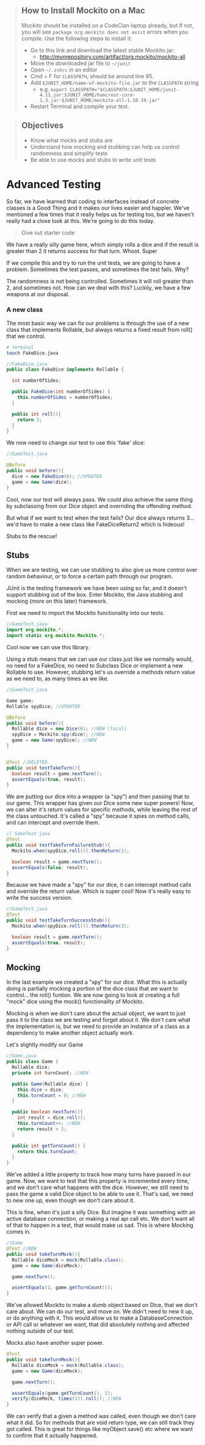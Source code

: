 > ## How to Install Mockito on a Mac
> 
> Mockito should be installed on a CodeClan laptop already, but if not, you will see `package org.mockito does not exist` errors when you compile. Use the following steps to install it:
> 
> - Go to this link and download the latest stable Mockito jar:
>   - http://mvnrepository.com/artifact/org.mockito/mockito-all
> - Move the downloaded jar file to `~/junit`
> - Open `~/.zshrc` in an editor
> - Cmd + F for `CLASSPATH`, should be around line 95.
> - Add `$JUNIT_HOME/name-of-mockito-file.jar` to the `CLASSPATH` string
>   - e.g. `export CLASSPATH="$CLASSPATH:$JUNIT_HOME/junit-4.11.jar:$JUNIT_HOME/hamcrest-core-1.3.jar:$JUNIT_HOME/mockito-all-1.10.19.jar"`
> - Restart Terminal and compile your test. 

> ## Objectives
> 
> - Know what mocks and stubs are
> - Understand how mocking and stubbing can help us control randomness and simplify tests
> - Be able to use mocks and stubs to write unit tests

# Advanced Testing

So far, we have learned that coding to interfaces instead of concrete classes is a Good Thing and it makes our lives easier and happier. We've mentioned a few times that it really helps us for testing too, but we haven't really had a close look at this. We're going to do this today.

> Give out starter code

We have a really silly game here, which simply rolls a dice and if the result is greater than 2 it returns success for that turn. Whoot. Super

If we compile this and try to run the unit tests, we are going to have a problem. Sometimes the test passes, and sometimes the test fails. Why?

The randomness is not being controlled. Sometimes it will roll greater than 2, and sometimes not. How can we deal with this? Luckily, we have a few weapons at our disposal.

### A new class

The most basic way we can fix our problems is through the use of a new class that implements Rollable, but always returns a fixed result from roll() that we control.

``` bash
# terminal
touch FakeDice.java
```
```java
//FakeDice.java
public class FakeDice implements Rollable {

  int numberOfSides;

  public FakeDice(int numberOfSides) {
    this.numberOfSides = numberOfSides;
  }

  public int roll(){
    return 3;
  }
}
```

We now need to change our test to use this 'fake' dice:

```java
//GameTest.java

@Before
public void before(){
  dice = new FakeDice(6); //UPDATED
  game = new Game(dice);
}

```

Cool, now our test will always pass. We could also achieve the same thing by subclassing from our Dice object and overriding the offending method.

But what if we want to test when the test fails? Our dice always returns 3... we'd have to make a new class like FakeDiceReturn2 which is hideous!

Stubs to the rescue!

## Stubs

When we are testing, we can use stubbing to also give us more control over random behaviour, or to force a certain path through our program.

JUnit is the testing framework we have been using so far, and it doesn't support stubbing out of the box. Enter Mockito, the Java stubbing and mocking (more on this later) framework.

First we need to import the Mockito functionality into our tests.

```java
//GameTest.java
import org.mockito.*;
import static org.mockito.Mockito.*;
```

Cool now we can use this library.

Using a stub means that we can use our class just like we normally would, no need for a FakeDice, no need to Subclass Dice or implement a new Rollable to use. However, stubbing let's us override a methods return value as we need to, as many times as we like.

``` java
//GameTest.java

Game game;
Rollable spyDice; //UPDATED

@Before
public void before(){
  Rollable dice = new Dice(6); //NEW (local)
  spyDice = Mockito.spy(dice); //NEW
  game = new Game(spyDice); //NEW
}


@Test //DELETED
public void testTakeTurn(){
  boolean result = game.nextTurn();
  assertEquals(true, result);
}
```

We are putting our dice into a wrapper (a "spy") and then passing that to our game. This wrapper has given our Dice some new super powers! Now, we can alter it's return values for specific methods, while leaving the rest of the class untouched. It's called a "spy" because it spies on method calls, and can intercept and override them.

``` java
// GameTest.java
@Test
public void testTakeTurnFailureStub(){
  Mockito.when(spyDice.roll()).thenReturn(2);

  boolean result = game.nextTurn();
  assertEquals(false, result);
}
```

Because we have made a "spy" for our dice, it can intercept method calls and override the return value. Which is super cool! Now it's really easy to write the success version.

``` java
//GameTest.java
@Test
public void testTakeTurnSuccessStub(){
  Mockito.when(spyDice.roll()).thenReturn(3);

  boolean result = game.nextTurn();
  assertEquals(true, result);
}
```

## Mocking

In the last example we created a "spy" for our dice. What this is actually doing is partially mocking a portion of the dice class that we want to control... the roll() funtion. We are now going to look at creating a full "mock" dice using the mock() functionality of Mockito.

 Mocking is when we don't care about the actual object, we want to just pass it to the class we are testing and forget about it. We don't care what the implementation is, but we need to provide an instance of a class as a dependency to make another object actually work.

Let's slightly modify our Game

``` java
//Game.java
public class Game {
  Rollable dice;
  private int turnCount; //NEW

  public Game(Rollable dice) {
    this.dice = dice;
    this.turnCount = 0; //NEW
  }

  public boolean nextTurn(){
    int result = dice.roll();
    this.turnCount++; //NEW
    return result > 2;
  }

  public int getTurnCount() {
    return this.turnCount;
  }
}

```

We've added a little property to track how many turns have passed in our game. Now, we want to test that this property is incremented every time, and we don't care what happens with the dice. However, we still need to pass the game a valid Dice object to be able to use it. That's sad, we need to new one up, even though we don't care about it.

This is fine, when it's just a silly Dice. But imagine it was something with an active database connection, or making a real api call etc. We don't want all of that to happen in a test, that would make us sad. This is where Mocking comes in.

``` java
//Game
@Test //NEW
public void takeTurnMock(){
  Rollable diceMock = mock(Rollable.class);
  game = new Game(diceMock);  

  game.nextTurn();

  assertEquals(1, game.getTurnCount());
}
```

We've allowed Mockito to make a dumb object based on Dice, that we don't care about. We can do our test, and move on. We didn't need to new it up, or do anything with it. This would allow us to make a DatabaseConnection or API call or whatever we want, that did absolutely nothing and affected nothing outside of our test.

Mocks also have another super power.

``` java
@Test
public void takeTurnMock(){
  Rollable diceMock = mock(Rollable.class);
  game = new Game(diceMock);  

  game.nextTurn();

  assertEquals(game.getTurnCount(), 1);
  verify(diceMock, times(1)).roll(); //NEW
}

```

We can verify that a given a method was called, even though we don't care what it did. So for methods that are void return type, we can still track they got called. This is great for things like myObject.save() etc where we want to confirm that it actually happened.
